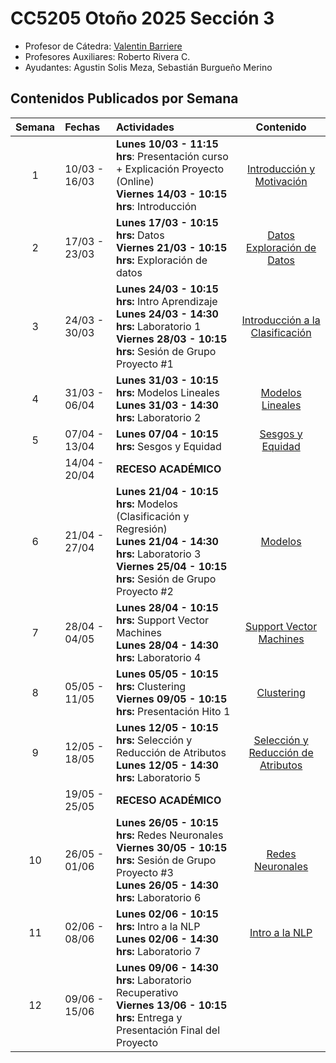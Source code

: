 # CC5205 Otoño 2025 Sección 3

* Profesor de Cátedra: [Valentin Barriere](https://dcc.uchile.cl/pregrado/academico/valentin-barriere)
* Profesores Auxiliares: Roberto Rivera C.
* Ayudantes: Agustin Solis Meza, Sebastián Burgueño Merino

## Contenidos Publicados por Semana

|  Semana  | Fechas        | Actividades                                                  |                            Contenido                            |
| :------: | :------------ | :----------------------------------------------------------- | :----------------------------------------------------------: |
|    1     | 10/03 - 16/03 | **Lunes 10/03 - 11:15 hrs**: Presentación curso + Explicación Proyecto (Online) <br/>**Viernes 14/03 - 10:15 hrs**: Introducción | [Introducción y Motivación](https://valbarriere.github.io/minerias/1_intro/) |
|    2     | 17/03 - 23/03 | **Lunes 17/03 - 10:15 hrs:** Datos <br/> **Viernes 21/03 - 10:15 hrs:** Exploración de datos   | [Datos](https://valbarriere.github.io/minerias/2_datos/) </br> [Exploración de Datos](https://valbarriere.github.io/minerias/3_datos_exp/) |
|    3     | 24/03 - 30/03 | **Lunes 24/03 - 10:15 hrs:** Intro Aprendizaje <br/>**Lunes 24/03 - 14:30 hrs:** Laboratorio 1 <br/> **Viernes 28/03 - 10:15 hrs:** Sesión de Grupo Proyecto #1 | [Introducción a la Clasificación](https://valbarriere.github.io/minerias/4_intro_sl/)  |
|    4     | 31/03 - 06/04 | **Lunes 31/03 - 10:15 hrs:** Modelos Lineales <br/>**Lunes 31/03 - 14:30 hrs:** Laboratorio 2 | [Modelos Lineales](https://valbarriere.github.io/minerias/6_modelos_lin/)|
|    5     | 07/04 - 13/04 | **Lunes 07/04 - 10:15 hrs:** Sesgos y Equidad | [Sesgos y Equidad](https://valbarriere.github.io/minerias/5_biases/) |
|          |14/04 - 20/04  | **RECESO ACADÉMICO**                                         |                                                              |
|     6   |  21/04 - 27/04  | **Lunes 21/04 - 10:15 hrs:** Modelos (Clasificación y Regresión)<br/>**Lunes 21/04 - 14:30 hrs:** Laboratorio 3<br/>**Viernes 25/04 - 10:15 hrs:** Sesión de Grupo Proyecto #2 | [Modelos](https://valbarriere.github.io/minerias/7_clasificadores/) |
|    7     | 28/04 - 04/05 | **Lunes 28/04 - 10:15 hrs:** Support Vector Machines<br/>**Lunes 28/04 - 14:30 hrs:** Laboratorio 4 | [Support Vector Machines](https://valbarriere.github.io/minerias/8_svm/) |
|    8     | 05/05 - 11/05 | **Lunes 05/05 - 10:15 hrs:** Clustering<br/>**Viernes 09/05 - 10:15 hrs:** Presentación Hito 1 | [Clustering](https://valbarriere.github.io/minerias/9_clustering/) |
|    9     | 12/05 - 18/05 | **Lunes 12/05 - 10:15 hrs:** Selección y Reducción de Atributos <br/>**Lunes 12/05 - 14:30 hrs:** Laboratorio 5 | [Selección y Reducción de Atributos](https://valbarriere.github.io/minerias/10_reduccion_atributos/)|
|          | 19/05 - 25/05 | **RECESO ACADÉMICO**                                         |                                                              |
|    10   |  26/05 - 01/06| **Lunes 26/05 - 10:15 hrs:** Redes Neuronales<br/>**Viernes 30/05 - 10:15 hrs:** Sesión de Grupo Proyecto #3 <br/>**Lunes 26/05 - 14:30 hrs:** Laboratorio 6 | [Redes Neuronales](https://valbarriere.github.io/minerias/11_NN/) |
|   11     |  02/06 - 08/06 | **Lunes 02/06 - 10:15 hrs:** Intro a la NLP<br/>**Lunes 02/06 - 14:30 hrs:** Laboratorio 7 | [Intro a la NLP](https://valbarriere.github.io/minerias/12_NLP/) |
|   12     | 09/06 - 15/06 | **Lunes 09/06 - 14:30 hrs:** Laboratorio Recuperativo <br/>**Viernes 13/06 - 10:15 hrs:** Entrega y Presentación Final del Proyecto | |